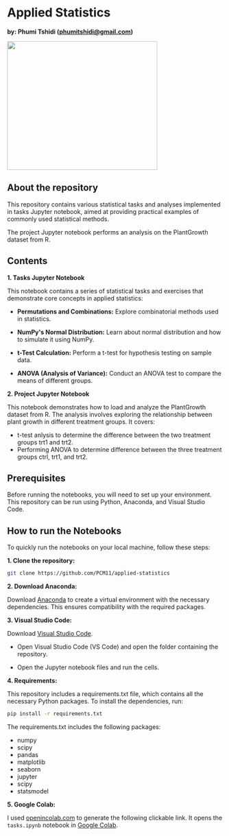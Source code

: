 # Applied Statistics
**by: Phumi Tshidi (phumitshidi@gmail.com)**

<img src="https://ccap.co.ke/wp-content/uploads/2021/01/Applied-Statistics.jpg" width="350" height="300">

## About the repository

This repository contains various statistical tasks and analyses implemented in tasks Jupyter notebook, aimed at providing practical examples of commonly used statistical methods.

The project Jupyter notebook performs an analysis on the
PlantGrowth dataset from R.

## Contents

**1. Tasks Jupyter Notebook**

This notebook contains a series of statistical tasks and exercises that demonstrate core concepts in applied statistics:

- **Permutations and Combinations:** Explore combinatorial methods used in statistics.

- **NumPy's Normal Distribution:** Learn about normal distribution and how to simulate it using NumPy.

- **t-Test Calculation:** Perform a t-test for hypothesis testing on sample data.

- **ANOVA (Analysis of Variance):** Conduct an ANOVA test to compare the means of different groups.


**2. Project Jupyter Notebook**

This notebook demonstrates how to load and analyze the PlantGrowth dataset from R. The analysis involves exploring the relationship between plant growth in different treatment groups. It covers:

- t-test anlysis to determine the difference between the two treatment groups trt1 and trt2.
- Performing ANOVA to determine difference between the three treatment groups ctrl, trt1, and trt2.

## Prerequisites

Before running the notebooks, you will need to set up your environment. This repository can be run using Python, Anaconda, and Visual Studio Code.

## How to run the Notebooks

To quickly run the notebooks on your local machine, follow these steps:

**1. Clone the repository:**

````bash
git clone https://github.com/PCM11/applied-statistics
````

**2. Download Anaconda:**

Download [Anaconda](https://www.anaconda.com) to create a virtual environment with the necessary dependencies. This ensures compatibility with the required packages.

**3. Visual Studio Code:**

Download [Visual Studio Code](https://code.visualstudio.com/).

- Open Visual Studio Code (VS Code) and open the folder containing the repository.

- Open the Jupyter notebook files and run the cells.

**4. Requirements:**

This repository includes a requirements.txt file, which contains all the necessary Python packages. To install the dependencies, run:

```bash
pip install -r requirements.txt
```
The requirements.txt includes the following packages:

- numpy
- scipy
- pandas
- matplotlib
- seaborn
- jupyter
- scipy
- statsmodel

**5. Google Colab:**

I used [openincolab.com](https://openincolab.com/)
to generate the following clickable link. It opens the 
`tasks.ipynb` notebook 
in [Google Colab](https://colab.research.google.com/github/PCM11/applied-statistics/blob/main/tasks.ipynb).